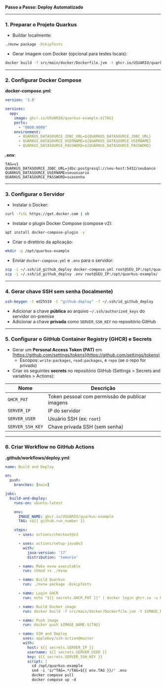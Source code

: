 **Passo a Passo: Deploy Automatizado**

---

### 1. Preparar o Projeto Quarkus

- Buildar localmente:

```bash
./mvnw package -DskipTests
```

- Gerar imagem com Docker (opcional para testes locais):

```bash
docker build -f src/main/docker/Dockerfile.jvm -t ghcr.io/USUARIO/quarkus-example:v1 .
```

---

### 2. Configurar Docker Compose

**docker-compose.yml**:

```yaml
version: '3.8'

services:
  app:
    image: ghcr.io/USUARIO/quarkus-example:${TAG}
    ports:
      - "8080:8080"
    environment:
      - QUARKUS_DATASOURCE_JDBC_URL=${QUARKUS_DATASOURCE_JDBC_URL}
      - QUARKUS_DATASOURCE_USERNAME=${QUARKUS_DATASOURCE_USERNAME}
      - QUARKUS_DATASOURCE_PASSWORD=${QUARKUS_DATASOURCE_PASSWORD}
```

**.env**:

```env
TAG=v1
QUARKUS_DATASOURCE_JDBC_URL=jdbc:postgresql://seu-host:5432/seubanco
QUARKUS_DATASOURCE_USERNAME=seuusuario
QUARKUS_DATASOURCE_PASSWORD=suasenha
```

---

### 3. Configurar o Servidor

- Instalar o Docker:

```bash
curl -fsSL https://get.docker.com | sh
```

- Instalar o plugin Docker Compose (compose v2):

```bash
apt install docker-compose-plugin -y
```

- Criar o diretório da aplicação:

```bash
mkdir -p /opt/quarkus-example
```

- Enviar `docker-compose.yml` e `.env` para o servidor:

```bash
scp -i ~/.ssh/id_github_deploy docker-compose.yml root@SEU_IP:/opt/quarkus-example/
scp -i ~/.ssh/id_github_deploy .env root@SEU_IP:/opt/quarkus-example/
```

---

### 4. Gerar chave SSH sem senha (localmente)

```bash
ssh-keygen -t ed25519 -C "github-deploy" -f ~/.ssh/id_github_deploy
```

- Adicionar a chave **pública** ao arquivo `~/.ssh/authorized_keys` do servidor on-premise
- Adicionar a chave **privada** como `SERVER_SSH_KEY` no repositório GitHub

---

### 5. Configurar o GitHub Container Registry (GHCR) e Secrets

- Gerar um **Personal Access Token (PAT)** em [https://github.com/settings/tokens](https://github.com/settings/tokens)
  - Escopos: `write:packages`, `read:packages`, e `repo` (se o repo for privado)
- Criar os seguintes **secrets** no repositório GitHub (Settings > Secrets and variables > Actions):

| Nome              | Descrição                                       |
|-------------------|---------------------------------------------------|
| `GHCR_PAT`        | Token pessoal com permissão de publicar imagens   |
| `SERVER_IP`       | IP do servidor                      |
| `SERVER_USER`     | Usuário SSH (ex: `root`)                          |
| `SERVER_SSH_KEY`  | Chave privada SSH (sem senha)                     |

---

### 6. Criar Workflow no GitHub Actions

**.github/workflows/deploy.yml**:

```yaml
name: Build and Deploy

on:
  push:
    branches: [main]

jobs:
  build-and-deploy:
    runs-on: ubuntu-latest

    env:
      IMAGE_NAME: ghcr.io/USUARIO/quarkus-example
      TAG: v${{ github.run_number }}

    steps:
      - uses: actions/checkout@v3

      - uses: actions/setup-java@v3
        with:
          java-version: '17'
          distribution: 'temurin'

      - name: Make mvnw executable
        run: chmod +x ./mvnw

      - name: Build Quarkus
        run: ./mvnw package -DskipTests

      - name: Login GHCR
        run: echo "${{ secrets.GHCR_PAT }}" | docker login ghcr.io -u USUARIO --password-stdin

      - name: Build Docker image
        run: docker build -f src/main/docker/Dockerfile.jvm -t $IMAGE_NAME:${TAG} .

      - name: Push image
        run: docker push $IMAGE_NAME:${TAG}

      - name: SSH and Deploy
        uses: appleboy/ssh-action@master
        with:
          host: ${{ secrets.SERVER_IP }}
          username: ${{ secrets.SERVER_USER }}
          key: ${{ secrets.SERVER_SSH_KEY }}
          script: |
            cd /opt/quarkus-example
            sed -i 's/^TAG=.*/TAG=${{ env.TAG }}/' .env
            docker compose pull
            docker compose up -d
```
